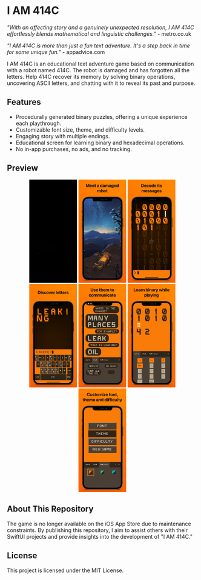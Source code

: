 # I AM 414C

_"With an affecting story and a genuinely unexpected resolution, I AM 414C effortlessly blends mathematical and linguistic challenges."_ - metro.co.uk

_"I AM 414C is more than just a fun text adventure. It's a step back in time for some unique fun."_ - appadvice.com

I AM 414C is an educational text adventure game based on communication with a robot named 414C. The robot is damaged and has forgotten all the letters. Help 414C recover its memory by solving binary operations, uncovering ASCII letters, and chatting with it to reveal its past and purpose.

## Features

- Procedurally generated binary puzzles, offering a unique experience each playthrough.
- Customizable font size, theme, and difficulty levels.
- Engaging story with multiple endings.
- Educational screen for learning binary and hexadecimal operations.
- No in-app purchases, no ads, and no tracking.

## Preview

<p align="center">
  <img src="hi414C/assets/preview/AppPreview.gif" alt="First Screenshot" width="25%" />
  <img src="hi414C/assets/preview/1.png" alt="Second Screenshot" width="25%" />
  <img src="hi414C/assets/preview/2.png" alt="Second Screenshot" width="25%" />
  <img src="hi414C/assets/preview/3.png" alt="Second Screenshot" width="25%" />
  <img src="hi414C/assets/preview/4.png" alt="Second Screenshot" width="25%" />
  <img src="hi414C/assets/preview/5.png" alt="Second Screenshot" width="25%" />
  <img src="hi414C/assets/preview/6.png" alt="Second Screenshot" width="25%" />
</p>

## About This Repository

The game is no longer available on the iOS App Store due to maintenance constraints. By publishing this repository, I aim to assist others with their SwiftUI projects and provide insights into the development of "I AM 414C."

## License 

This project is licensed under the MIT License.
